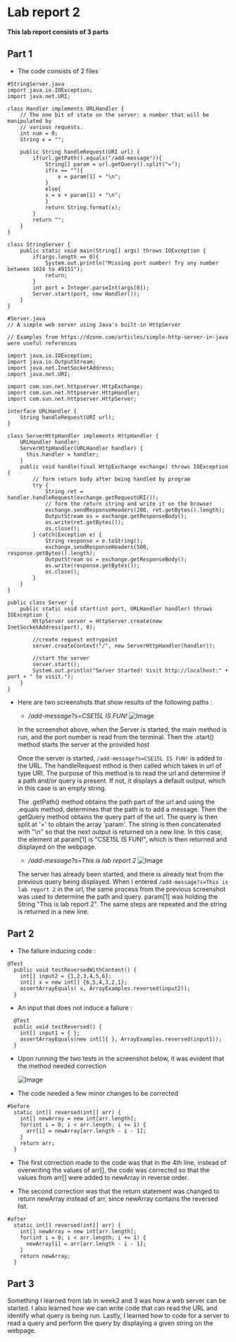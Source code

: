 # Lab report 2

**This lab report consists of 3 parts**

## Part 1

* The code consists of 2 files

```
#StringServer.java
import java.io.IOException;
import java.net.URI;

class Handler implements URLHandler {
    // The one bit of state on the server: a number that will be manipulated by
    // various requests.
    int num = 0;
    String x = "";
  
    public String handleRequest(URI url) {
        if(url.getPath().equals("/add-message")){
            String[] param = url.getQuery().split("=");
            if(x == ""){
                x = param[1] + "\n";
            }
            else{
            x = x + param[1] + "\n";
            }
            return String.format(x);
        }
        return "";
    }
}

class StringServer {
    public static void main(String[] args) throws IOException {
        if(args.length == 0){
            System.out.println("Missing port number! Try any number between 1024 to 49151");
            return;
        }
        int port = Integer.parseInt(args[0]);
        Server.start(port, new Handler());
    }
}

```

```
#Server.java
// A simple web server using Java's built-in HttpServer

// Examples from https://dzone.com/articles/simple-http-server-in-java were useful references

import java.io.IOException;
import java.io.OutputStream;
import java.net.InetSocketAddress;
import java.net.URI;

import com.sun.net.httpserver.HttpExchange;
import com.sun.net.httpserver.HttpHandler;
import com.sun.net.httpserver.HttpServer;

interface URLHandler {
    String handleRequest(URI url);
}

class ServerHttpHandler implements HttpHandler {
    URLHandler handler;
    ServerHttpHandler(URLHandler handler) {
      this.handler = handler;
    }
    public void handle(final HttpExchange exchange) throws IOException {
        // form return body after being handled by program
        try {
            String ret = handler.handleRequest(exchange.getRequestURI());
            // form the return string and write it on the browser
            exchange.sendResponseHeaders(200, ret.getBytes().length);
            OutputStream os = exchange.getResponseBody();
            os.write(ret.getBytes());
            os.close();
        } catch(Exception e) {
            String response = e.toString();
            exchange.sendResponseHeaders(500, response.getBytes().length);
            OutputStream os = exchange.getResponseBody();
            os.write(response.getBytes());
            os.close();
        }
    }
}

public class Server {
    public static void start(int port, URLHandler handler) throws IOException {
        HttpServer server = HttpServer.create(new InetSocketAddress(port), 0);

        //create request entrypoint
        server.createContext("/", new ServerHttpHandler(handler));

        //start the server
        server.start();
        System.out.println("Server Started! Visit http://localhost:" + port + " to visit.");
    }
}

```

* Here are two screenshots that show results of the following paths : 


    * */add-message?s=CSE15L IS FUN!*
    ![Image](Screenshot1.png)	
    
    In the screenshot above, when the Server is started, the main method is run, and the port number is read from the           terminal. Then the .start() method starts the server at the provided host
    
    Once the server is started, `/add-message?s=CSE15L IS FUN!` is added to the URL. The handleRequest mthod is then called     which takes in url of type URI. The purpose of this method is to read the url and determine if a path and/or query is       present. If not, it displays a default output, which in this case is an empty string.
    
    The .getPath() method obtains the path part of the url and using the .equals method, determines that the path is to add     a message. Then the getQuery method obtains the query part of the url. The query is then split at '=' to obtain the         array 'param'. The string is then concatenated with "\n" so that the next output is returned on a new line. In this         case, the element at param[1] is "CSE15L IS FUN!", which is then returned and displayed on the webpage.
    
    
    
    * */add-message?s=This is lab report 2*
    ![Image](Screenshot2.png)	
    
    The server has already been started, and there is already text from the previous query being displayed. When I entered
    `/add-message?s=This is lab report 2` in the url, the same process from the previous screenshot was used to determine       the path and query. param[1] was holding the String "This is lab report 2". The same steps are repeated and the string     is returned in a new line. 

## Part 2

* The faliure inducing code : 
```
@Test
  public void testReversedWithContent() {
    int[] input2 = {1,2,3,4,5,6};
    int[] x = new int[] {6,5,4,3,2,1};
    assertArrayEquals( x, ArrayExamples.reversed(input2));
  }

 ```
 * An input that does not induce a faliure :
```
  @Test
  public void testReversed() {
    int[] input1 = { };
    assertArrayEquals(new int[]{ }, ArrayExamples.reversed(input1));
  }
```
* Upon running the two tests in the screenshot below, it was evident that the method needed correction

    ![Image](Screenshot3.png)
    
* The code needed a few minor changes to be corrected

```
#before
  static int[] reversed(int[] arr) {
    int[] newArray = new int[arr.length];
    for(int i = 0; i < arr.length; i += 1) {
      arr[i] = newArray[arr.length - i - 1];
    }
    return arr;
  }

```
* The first correction made to the code was that in the 4th line, instead of overwriting the values of arr[], the code was   corrected so that the values from arr[] were added to newArray in reverse order.
 
* The second correction was that the return statement was changed to return newArray instead of arr, since newArray           contains the reversed list.


```
#after
  static int[] reversed(int[] arr) {
    int[] newArray = new int[arr.length];
    for(int i = 0; i < arr.length; i += 1) {
      newArray[i] = arr[arr.length - i - 1];
    }
    return newArray;
  }

```

## Part 3

Something I learned from lab in week2 and 3 was how a web server can be started. I also learned how we can write code that can read the URL and identify what query is being run. Lastly, I learned how to code for a server to read a query and perform the query by displaying a given string on the webpage.
